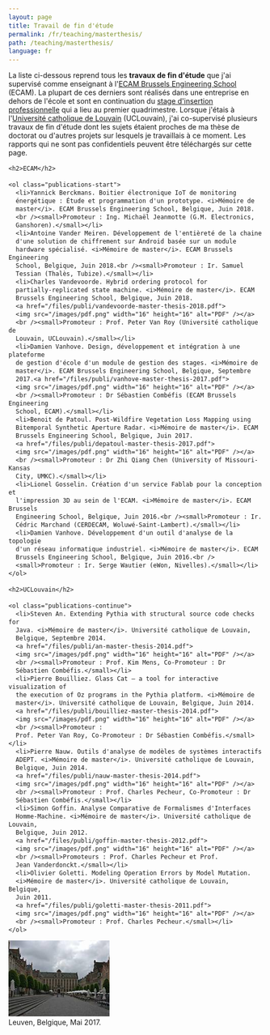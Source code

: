 ```yaml
---
layout: page
title: Travail de fin d'étude
permalink: /fr/teaching/masterthesis/
path: /teaching/masterthesis/
language: fr
---
```


<div class="page-col-wrapper">
  <div class="page-col page-col-1">
    <p>La liste ci-dessous reprend tous les <b>travaux de fin d'étude</b> que
    j'ai supervisé comme enseignant à
    l'<a href="https://www.vinci.be/fr-be/ecam">ECAM Brussels Engineering
    School</a> (ECAM). La plupart de ces derniers sont réalisés dans une
    entreprise en dehors de l'école et sont en continuation du
    <a href="/fr/teaching/internships/supervision/">stage d'insertion
    professionnelle</a> qui a lieu au premier quadrimestre. Lorsque j'étais à
    l'<a href="https://www.uclouvain.be">Université catholique de
    Louvain</a> (UCLouvain), j'ai co-supervisé plusieurs travaux de fin d'étude
    dont les sujets étaient proches de ma thèse de doctorat ou d'autres projets
    sur lesquels je travaillais à ce moment. Les rapports qui ne sont pas
    confidentiels peuvent être téléchargés sur cette page.</p>

    <h2>ECAM</h2>

    <ol class="publications-start">
      <li>Yannick Berckmans. Boitier électronique IoT de monitoring
      énergétique : Étude et programmation d'un prototype. <i>Mémoire de 
      master</i>. ECAM Brussels Engineering School, Belgique, Juin 2018.
      <br /><small>Promoteur : Ing. Michaël Jeanmotte (G.M. Electronics,
      Ganshoren).</small></li>
      <li>Antoine Vander Meiren. Développement de l'entièreté de la chaine
      d'une solution de chiffrement sur Android basée sur un module
      hardware spécialisé. <i>Mémoire de master</i>. ECAM Brussels Engineering
      School, Belgique, Juin 2018.<br /><small>Promoteur : Ir. Samuel
      Tessian (Thalès, Tubize).</small></li>
      <li>Charles Vandevoorde. Hybrid ordering protocol for
      partially-replicated state machine. <i>Mémoire de master</i>. ECAM
      Brussels Engineering School, Belgique, Juin 2018.
      <a href="/files/publi/vandevoorde-master-thesis-2018.pdf">
      <img src="/images/pdf.png" width="16" height="16" alt="PDF" /></a>
      <br /><small>Promoteur : Prof. Peter Van Roy (Université catholique de
      Louvain, UCLouvain).</small></li>
      <li>Damien Vanhove. Design, développement et intégration à une plateforme
      de gestion d'école d'un module de gestion des stages. <i>Mémoire de
      master</i>. ECAM Brussels Engineering School, Belgique, Septembre
      2017.<a href="/files/publi/vanhove-master-thesis-2017.pdf">
      <img src="/images/pdf.png" width="16" height="16" alt="PDF" /></a>
      <br /><small>Promoteur : Dr Sébastien Combéfis (ECAM Brussels Engineering
      School, ECAM).</small></li>
      <li>Benoit de Patoul. Post-Wildfire Vegetation Loss Mapping using
      Bitemporal Synthetic Aperture Radar. <i>Mémoire de master</i>. ECAM
      Brussels Engineering School, Belgique, Juin 2017.
      <a href="/files/publi/depatoul-master-thesis-2017.pdf">
      <img src="/images/pdf.png" width="16" height="16" alt="PDF" /></a>
      <br /><small>Promoteur : Dr Zhi Qiang Chen (University of Missouri-Kansas
      City, UMKC).</small></li>
      <li>Lionel Gosselin. Création d'un service Fablab pour la conception et
      l'impression 3D au sein de l'ECAM. <i>Mémoire de master</i>. ECAM Brussels
      Engineering School, Belgique, Juin 2016.<br /><small>Promoteur : Ir.
      Cédric Marchand (CERDECAM, Woluwé-Saint-Lambert).</small></li>
      <li>Damien Vanhove. Développement d'un outil d'analyse de la topologie
      d'un réseau informatique industriel. <i>Mémoire de master</i>. ECAM
      Brussels Engineering School, Belgique, Juin 2016.<br />
      <small>Promoteur : Ir. Serge Wautier (eWon, Nivelles).</small></li>
    </ol>

    <h2>UCLouvain</h2>

    <ol class="publications-continue">
      <li>Steven An. Extending Pythia with structural source code checks for
      Java. <i>Mémoire de master</i>. Université catholique de Louvain,
      Belgique, Septembre 2014.
      <a href="/files/publi/an-master-thesis-2014.pdf">
      <img src="/images/pdf.png" width="16" height="16" alt="PDF" /></a>
      <br /><small>Promoteur : Prof. Kim Mens, Co-Promoteur : Dr
      Sébastien Combéfis.</small></li>
      <li>Pierre Bouilliez. Glass Cat — a tool for interactive visualization of
      the execution of Oz programs in the Pythia platform. <i>Mémoire de
      master</i>. Université catholique de Louvain, Belgique, Juin 2014.
      <a href="/files/publi/bouilliez-master-thesis-2014.pdf">
      <img src="/images/pdf.png" width="16" height="16" alt="PDF" /></a>
      <br /><small>Promoteur :
      Prof. Peter Van Roy, Co-Promoteur : Dr Sébastien Combéfis.</small></li>
      <li>Pierre Nauw. Outils d'analyse de modèles de systèmes interactifs
      ADEPT. <i>Mémoire de master</i>. Université catholique de Louvain,
      Belgique, Juin 2014.
      <a href="/files/publi/nauw-master-thesis-2014.pdf">
      <img src="/images/pdf.png" width="16" height="16" alt="PDF" /></a>
      <br /><small>Promoteur : Prof. Charles Pecheur, Co-Promoteur : Dr
      Sébastien Combéfis.</small></li>
      <li>Simon Goffin. Analyse Comparative de Formalismes d'Interfaces
      Homme-Machine. <i>Mémoire de master</i>. Université catholique de Louvain,
      Belgique, Juin 2012.
      <a href="/files/publi/goffin-master-thesis-2012.pdf">
      <img src="/images/pdf.png" width="16" height="16" alt="PDF" /></a>
      <br /><small>Promoteurs : Prof. Charles Pecheur et Prof.
      Jean Vanderdonckt.</small></li>
      <li>Olivier Goletti. Modeling Operation Errors by Model Mutation.
      <i>Mémoire de master</i>. Université catholique de Louvain, Belgique,
      Juin 2011.
      <a href="/files/publi/goletti-master-thesis-2011.pdf">
      <img src="/images/pdf.png" width="16" height="16" alt="PDF" /></a>
      <br /><small>Promoteur : Prof. Charles Pecheur.</small></li>
    </ol>
  </div>
  <div class="page-col page-col-2">
    <p><img src="/images/leuven.jpg" alt="Leuven, Belgique, Mai 2017."
    width="200" height="150" /><br />Leuven, Belgique, Mai 2017.</p>
  </div>
</div>
